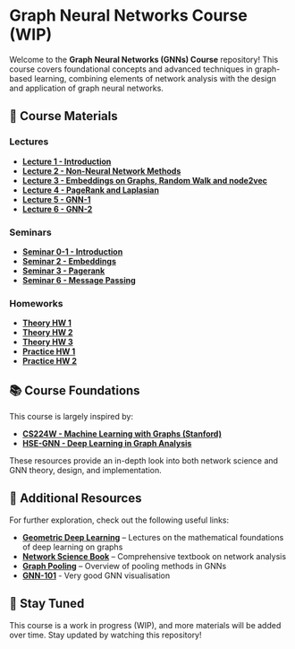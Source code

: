 # Graph Neural Networks Course (WIP)

Welcome to the **Graph Neural Networks (GNNs) Course** repository! This course covers foundational concepts and advanced techniques in graph-based learning, combining elements of network analysis with the design and application of graph neural networks.

## 📖 Course Materials

### Lectures
- **[Lecture 1 - Introduction](lectures/lecture01.pdf)**
- **[Lecture 2 - Non-Neural Network Methods](lectures/lecture02.pdf)**
- **[Lecture 3 - Embeddings on Graphs, Random Walk and node2vec](lectures/lecture03.pdf)**
- **[Lecture 4 - PageRank and Laplasian](lectures/lecture04.pdf)**
- **[Lecture 5 - GNN-1](lectures/lecture05.pdf)**
- **[Lecture 6 - GNN-2](lectures/lecture06.pdf)**

### Seminars
- **[Seminar 0-1 - Introduction](seminars/seminar01-intro.ipynb)**
- **[Seminar 2 - Embeddings](seminars/seminar02-embedding-training.ipynb)**
- **[Seminar 3 - Pagerank](seminars/seminar03-pagerank.ipynb)**
- **[Seminar 6 - Message Passing](seminars/seminar06-message-passing.ipynb)**

### Homeworks
- **[Theory HW 1](homeworks/theory/hw01-theory.pdf)**
- **[Theory HW 2](homeworks/theory/hw02-theory.pdf)**
- **[Theory HW 3](homeworks/theory/hw03-theory.pdf)**
- **[Practice HW 1](homeworks/practice/hw01-practice.ipynb)**
- **[Practice HW 2](homeworks/practice/hw02-practice.ipynb)**

## 📚 Course Foundations
This course is largely inspired by:
- **[CS224W - Machine Learning with Graphs (Stanford)](http://web.stanford.edu/class/cs224w/)**
- **[HSE-GNN - Deep Learning in Graph Analysis](http://wiki.cs.hse.ru/%D0%93%D0%BB%D1%83%D0%B1%D0%B8%D0%BD%D0%BD%D0%BE%D0%B5_%D0%BE%D0%B1%D1%83%D1%87%D0%B5%D0%BD%D0%B8%D0%B5_%D0%B2_%D0%B0%D0%BD%D0%B0%D0%BB%D0%B8%D0%B7%D0%B5_%D0%B3%D1%80%D0%B0%D1%84%D0%BE%D0%B2%D1%8B%D1%85_%D0%B4%D0%B0%D0%BD%D0%BD%D1%8B%D1%85_22/23)**

These resources provide an in-depth look into both network science and GNN theory, design, and implementation.

## 🔗 Additional Resources
For further exploration, check out the following useful links:
- **[Geometric Deep Learning](https://geometricdeeplearning.com/lectures/)** – Lectures on the mathematical foundations of deep learning on graphs
- **[Network Science Book](https://networksciencebook.com/)** – Comprehensive textbook on network analysis
- **[Graph Pooling](https://gnn-pooling.notion.site/1-3-pooling-in-graph-neural-networks)** – Overview of pooling methods in GNNs
- **[GNN-101](https://visual-intelligence-umn.github.io/GNN-101/)** - Very good GNN visualisation

## 🚀 Stay Tuned
This course is a work in progress (WIP), and more materials will be added over time. Stay updated by watching this repository!
